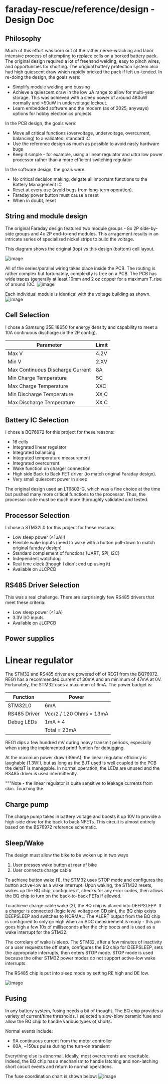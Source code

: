 # faraday-rescue/reference/design - Design Doc

## Philosophy

Much of this effort was born out of the rather nerve-wracking and labor intensive process of attempting to replace cells on a borked battery pack. The original design required a lot of freehand welding, easy to pinch wires, and opportunities for shorting. The original battery protection system also had high quiescent draw which rapidly bricked the pack if left un-tended. In re-doing the design, the goals were:
- Simplify module welding and bussing
- Achieve a quiescent draw in the low uA range to allow for multi-year storage. This was achieved with a sleep power of around 480uW normally and <50uW in undervoltage lockout.
- Learn embedded software and the modern (as of 2025, anyways) options for hobby electronics projects.

In the PCB design, the goals were:
- Move all critical functions (overvoltage, undervoltage, overcurrent, balancing) to a validated, standard IC
- Use the reference design as much as possible to avoid nasty hardware bugs
- Keep it simple - for example, using a linear regulator and ultra low power processor rather than a more efficient switching regulator

In the software design, the goals were:
- No critical decision making, delgate all important functions to the Battery Management IC
- Reset at every use (avoid bugs from long-term operation).
- Faraday power button must cause a reset
- When in doubt, reset

## String and module design

The original Faraday design featured two module groups - 8x 2P side-by-side groups and 4x 2P end-to-end modules. This arragement results in an intricate series of specialized nickel strips to build the voltage.

This diagram shows the original (top) vs this design (bottom) cell layout.

![image](https://github.com/user-attachments/assets/e916ecc8-f00d-4344-9355-900dcf13f602)

All of the series/parallel wiring takes place inside the PCB. The routing is rather complex but fortunately, complexity is free on a PCB. The PCB has wide traces (generally at least 10mm and 2 oz copper for a maximum T_rise of around 10C.
![image](https://github.com/user-attachments/assets/f5ff47eb-c867-453f-9188-1380af13215c)

Each individual module is identical with the voltage building as shown.
![image](https://github.com/user-attachments/assets/9509ed13-7c89-43e8-a142-7d9aa86311a0)


## Cell Selection

I chose a Samsung 35E 18650 for energy density and capability to meet a 10A continuous discharge (in the 2P config).

|Parameter|Limit|
|---------|-----|
|Max V| 4.2V|
|Min V| 2.XV|
|Max Continuous Discharge Current| 8A |
|Min Charge Temperature| 5C|
|Max Charge Temperature| XXC |
|Min Discharge Temperature| XX C|
|Max Discharge Temperature| XX C|

## Battery IC Selection

I chose a BQ76972 for this project for these reasons:
- 16 cells
- Integrated linear regulator
- Integrated balancing
- Integrated temperature measurement
- Integrated overcurrent
- Wake function on charger connection
- High side Back to Back FET driver (to match original Faraday design).
- Very small quiescent power in sleep

The original design used an LT6802-G, which was a fine choice at the time but pushed many more critical functions to the processor. Thus, the processor code must be much more thoroughly validated and tested.

## Processor Selection

I chose a STM32L0 for this project for these reasons:
- Low sleep power (<1uA!!)
- Flexible wake inputs (need to wake with a button pull-down to match original faraday design)
- Standard complement of functions (UART, SPI, I2C)
- Independent watchdog
- Real time clock (though I didn't end up using it)
- Available on JLCPCB

## RS485 Driver Selection
This was a real challenge. There are surprisingly few RS485 drivers that meet these criteria:
- Low sleep power (<1uA)
- 3.3V I/O inputs
- Available on JLCPCB

## Power supplies

# Linear regulator

The STM32 and RS485 driver are powered off of REG1 from the BQ76972. REG1 has a recommended current of 30mA and an minimum of 47mA at 0V. Fortunately, the STM32 uses a maximum of 6mA. The power budget is:

|Function|Power|
|--------|-----|
|STM32L0 | 6mA |
|RS485 Driver | Vcc/2 / 120 Ohms = 13mA |
|Debug LEDs | 1mA * 4 |
|           | Total = 23mA|

REG1 dips a few hundred mV during heavy transmit periods, especially when using the implemented printf funtion for debugging.

At the maximum power draw (30mA), the linear regulator efficincy is laughable (1.3W!), but as long as the BJT used is well coupled to the PCB the deltaT is managable. In normal operation, the LEDs are unused and the RS485 driver is used intermittently.

"""Note - the linear regulator is quite sensitive to leakage currents from skin. Touching the 

## Charge pump

The charge pump takes in battery voltage and boosts it up 10V to provide a high-side drive for the back to back NFETs. This circuit is almost entirely based on the BS76972 reference schematic.

## Sleep/Wake

The design must allow the bike to be woken up in two ways
1. User presses wake button at rear of bike
2. User connects charge cable

To achieve button wake (1), the STM32 uses STOP mode and configures the button active-low as a wake interrupt. Upon waking, the STM32 resets, wakes up the BQ chip, configures it, checks for any error codes, then allows the BQ chip to turn on the back-to-back FETs if allowed.

To achieve charge cable wake (2), the BQ chip is placed into DEEPSLEEP. If a charger is connected (logic level voltage on CD pin), the BQ chip exists DEEPSLEEP and switches to NORMAL. The ALERT output from the BQ chip is configured to only go high when an ADC measurement is ready - this pin goes high a few 10s of milliseconds after the chip boots and is used as a wake interrupt for the STM32.

The corrolary of wake is sleep. The STM32, after a few minutes of inactivity or a user requests the off state, configures the BQ chip for DEEPSLEEP, sets the appropriate interrupts, then enters STOP mode. STOP mode is used because the other STM32 power modes do not support active-low wake interrupts.

The RS485 chip is put into sleep mode by setting RE high and DE low.

![image](https://github.com/user-attachments/assets/34afd942-469b-46e9-9bf7-b9f8c9d57aac)

## Fusing

In any battery system, fusing needs a bit of thought. The BQ chip provides a variety of current/time thresholds. I selected a slow-blow ceramic fuse and allow the BQ chip to handle various types of shorts.

Normal events include:
- 9A continuous current from the motor controller
- 60A, ~150us pulse during the turn-on transient

Everything else is abnormal. Ideally, most overcurrents are resettable. Indeed, the BQ chip has a mechanism to handle latching and non-latching short circuit events and return to normal operations.

The fuse coordination chart is shown below:
![image](https://github.com/user-attachments/assets/207a5157-588e-45cf-99eb-21323ed28f79)








